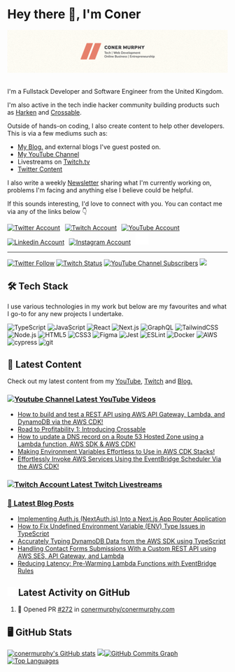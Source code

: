<!-- Actual Text -->

# Hey there 👋, I'm Coner

<img src="./header.png" title="Header Banner" alt="Header Banner"/>&emsp;

I'm a Fullstack Developer and Software Engineer from the United Kingdom.

I'm also active in the tech indie hacker community building products such as [Harken](https://harken.so) and [Crossable](https://crossable.io).

Outside of hands-on coding, I also create content to help other developers. This is via a few mediums such as:

- <a href="https://conermurphy.com/blog" target="_blank" rel="noopener noreferrer">My Blog.</a> and external blogs I've guest posted on.
- <a href="https://www.youtube.com/channel/UCKbxBnz1xuyGAPMCOZQRdVw" target="_blank" rel="noopener noreferrer">My YouTube Channel</a>
- Livestreams on <a href="https://www.twitch.tv/conermurphy" target="_blank" rel="noopener noreferrer">Twitch.tv</a>
- <a href="https://twitter.com/MrConerMurphy" target="_blank" rel="noopener noreferrer">Twitter Content</a>

I also write a weekly <a href="https://coner-murphy.ck.page/374544b3ae" target="_blank" rel="noopener noreferrer">Newsletter</a> sharing what I'm currently working on, problems I'm facing and anything else I believe could be helpful.

If this sounds interesting, I'd love to connect with you. You can contact me via any of the links below 👇

<a href="https://twitter.com/MrConerMurphy" target="_blank" rel="noopener noreferrer"><img src="https://cdn.worldvectorlogo.com/logos/twitter-6.svg" title="Twitter" alt="Twitter Account" width="40"/></a>
&ensp;<a href="https://www.twitch.tv/conermurphy" target="_blank" rel="noopener noreferrer"><img src="https://cdn.worldvectorlogo.com/logos/twitch-logo-2019.svg" title="Twitch" alt="Twitch Account" width="60"/></a>
&ensp;<a href="https://www.youtube.com/channel/UCKbxBnz1xuyGAPMCOZQRdVw" target="_blank" rel="noopener noreferrer"><img src="https://cdn.worldvectorlogo.com/logos/youtube-icon.svg" title="YouTube" alt="YouTube Account" width="40"/></a>
&ensp;<a href="https://www.linkedin.com/in/conermurphy/" target="_blank" rel="noopener noreferrer"><img src="https://cdn.worldvectorlogo.com/logos/linkedin-icon-2.svg" title="Linkedin" alt="Linkedin Account" width="30"/></a>
&ensp;<a href="https://instagram.com/mrconermurphy/" target="_blank" rel="noopener noreferrer"><img src="https://cdn.worldvectorlogo.com/logos/instagram-5.svg" title="Instagram" alt="Instagram Account" width="30"/></a>
&ensp;<a href="https://github.com/conermurphy" target="_blank" rel="noopener noreferrer"><img src="https://github.com/conermurphy/conermurphy/blob/main/github-logo.png" title="GitHub" alt="GitHub" width="30"/></a>
<br>

---

<a href="https://twitter.com/MrConerMurphy" target="_blank" rel="noopener noreferrer"><img alt="Twitter Follow" src="https://img.shields.io/twitter/follow/MrConerMurphy?label=Twitter&style=for-the-badge&logo=twitter&color=1DA1F2&labelColor=FFFDF5"></a>&nbsp;<a href="https://www.twitch.tv/conermurphy" target="_blank" rel="noopener noreferrer"><img alt="Twitch Status" src="https://img.shields.io/twitch/status/conermurphy?style=for-the-badge&logo=twitch&color=8a43f2&labelColor=FFFDF5"></a>&nbsp;<a href="https://www.youtube.com/channel/UCKbxBnz1xuyGAPMCOZQRdVw" target="_blank" rel="noopener noreferrer"><img alt="YouTube Channel Subscribers" src="https://img.shields.io/youtube/channel/subscribers/UCKbxBnz1xuyGAPMCOZQRdVw?style=for-the-badge&logo=youtube&label=YOUTUBE&labelColor=FFFDF5&logoColor=red&color=red"></a>&nbsp;<a href="https://www.github.com/conermurphy" target="_blank" rel="noreferrer"><img src="https://img.shields.io/github/followers/conermurphy?logo=github&style=for-the-badge&color=black&labelColor=FFFDF5&logoColor=black" /></a>

## 🛠️ Tech Stack

I use various technologies in my work but below are my favourites and what I go-to for any new projects I undertake.

<img alt="TypeScript" src="https://img.shields.io/badge/typescript-%23fca9ae.svg?style=for-the-badge&logo=typescript&logoColor=E6806B&color=FFFDF5"/>&nbsp;<img alt="JavaScript" src="https://img.shields.io/badge/javascript-%23fca9ae.svg?style=for-the-badge&logo=javascript&logoColor=E6806B&color=FFFDF5"/>&nbsp;<img alt="React" src="https://img.shields.io/badge/react-%23fca9ae.svg?style=for-the-badge&logo=react&logoColor=E6806B&color=FFFDF5"/>&nbsp;<img alt="Next.js" src="https://img.shields.io/badge/next.js-%23fca9ae.svg?style=for-the-badge&logo=next.js&logoColor=E6806B&color=FFFDF5"/>&nbsp;<img alt="GraphQL" src="https://img.shields.io/badge/graphql-%23fca9ae.svg?style=for-the-badge&logo=graphql&logoColor=E6806B&color=FFFDF5"/>&nbsp;<img alt="TailwindCSS" src="https://img.shields.io/badge/tailwindcss-%23fca9ae.svg?style=for-the-badge&logo=tailwindcss&logoColor=E6806B&color=FFFDF5"/>&nbsp;<img alt="Node.js" src="https://img.shields.io/badge/node.js-%23fca9ae.svg?style=for-the-badge&logo=node.js&logoColor=E6806B&color=FFFDF5"/>&nbsp;<img alt="HTML5" src="https://img.shields.io/badge/html5-%23fca9ae.svg?style=for-the-badge&logo=html5&logoColor=E6806B&color=FFFDF5"/>&nbsp;<img alt="CSS3" src="https://img.shields.io/badge/css3-%23fca9ae.svg?style=for-the-badge&logo=css3&logoColor=E6806B&color=FFFDF5"/>&nbsp;<img alt="Figma" src="https://img.shields.io/badge/figma-%23fca9ae.svg?style=for-the-badge&logo=figma&logoColor=E6806B&color=FFFDF5"/>&nbsp;<img alt="Jest" src="https://img.shields.io/badge/jest-%23fca9ae.svg?style=for-the-badge&logo=jest&logoColor=E6806B&color=FFFDF5"/>&nbsp;<img alt="ESLint" src="https://img.shields.io/badge/eslint-%23fca9ae.svg?style=for-the-badge&logo=eslint&logoColor=E6806B&color=FFFDF5"/>&nbsp;<img alt="Docker" src="https://img.shields.io/badge/docker-%23fca9ae.svg?style=for-the-badge&logo=docker&logoColor=E6806B&color=FFFDF5"/>&nbsp;<img alt="AWS" src="https://img.shields.io/badge/aws-%23fca9ae.svg?style=for-the-badge&logo=aws&logoColor=E6806B&color=FFFDF5"/>&nbsp;<img alt="cypress" src="https://img.shields.io/badge/cypress-%23fca9ae.svg?style=for-the-badge&logo=cypress&logoColor=E6806B&color=FFFDF5"/>&nbsp;<img alt="git" src="https://img.shields.io/badge/git-%23fca9ae.svg?style=for-the-badge&logo=git&logoColor=E6806B&color=FFFDF5"/>&nbsp;

## 🎨 Latest Content

Check out my latest content from my <a href="https://www.youtube.com/channel/UCKbxBnz1xuyGAPMCOZQRdVw" target="_blank" rel="noopener noreferrer">YouTube</a>, <a href="https://www.twitch.tv/conermurphy" target="_blank" rel="noopener noreferrer">Twitch</a> and <a href="https://conermurphy.com/blog" target="_blank" rel="noopener noreferrer">Blog.</a>

### <a href="https://www.youtube.com/channel/UCKbxBnz1xuyGAPMCOZQRdVw" target="_blank" rel="noopener noreferrer"><img src="https://cdn.worldvectorlogo.com/logos/youtube-icon.svg" title="YouTube Channel" alt="Youtube Channel" width="30"/> Latest YouTube Videos</a>

<!-- YOUTUBE-VIDEOS-LIST:START -->
- [How to build and test a REST API using AWS API Gateway, Lambda, and DynamoDB via the AWS CDK!](https://www.youtube.com/watch?v=2WuLSLdgvDw)
- [Road to Profitability 1: Introducing Crossable](https://www.youtube.com/watch?v=mCSp8cISnIo)
- [How to update a DNS record on a Route 53 Hosted Zone using a Lambda function, AWS SDK &amp; AWS CDK!](https://www.youtube.com/watch?v=6eEKelokOpo)
- [Making Environment Variables Effortless to Use in AWS CDK Stacks!](https://www.youtube.com/watch?v=yJ74jWIH3rc)
- [Effortlessly Invoke AWS Services Using the EventBridge Scheduler Via the AWS CDK!](https://www.youtube.com/watch?v=hIJ6KIMUl6w)
<!-- YOUTUBE-VIDEOS-LIST:END -->

### <a href="https://www.twitch.tv/conermurphy" target="_blank" rel="noopener noreferrer"><img src="https://cdn.worldvectorlogo.com/logos/twitch-logo-2019.svg" title="Twitch" alt="Twitch Account" width="50"/> Latest Twitch Livestreams</a>

<!-- TWITCH-VIDEOS-LIST:START -->
<!-- TWITCH-VIDEOS-LIST:END -->

### <a href="https://conermurphy.com/blog" target="_blank" rel="noopener noreferrer">📝 Latest Blog Posts</a>

<!-- BLOG-POST-LIST:START -->
- [Implementing Auth.js &lpar;NextAuth.js&rpar; Into a Next.js App Router Application](https://conermurphy.com/blog/implementing-authjs-nextauthjs-nextjs-app-router-application)
- [How to Fix Undefined Environment Variable &lpar;ENV&rpar; Type Issues in TypeScript](https://conermurphy.com/blog/fixing-undefined-environment-variable-type-issues-typescript)
- [Accurately Typing DynamoDB Data from the AWS SDK using TypeScript](https://conermurphy.com/blog/typing-dynamodb-data-typescript-aws-sdk)
- [Handling Contact Forms Submissions With a Custom REST API using AWS SES, API Gateway, and Lambda](https://conermurphy.com/blog/rest-api-contact-forms-aws-ses-api-gateway-lambda-aws-cdk-guide)
- [Reducing Latency: Pre-Warming Lambda Functions with EventBridge Rules](https://conermurphy.com/blog/pre-warming-lambda-functions-eventbridge-rules)
<!-- BLOG-POST-LIST:END -->

## <a href="https://github.com/conermurphy" target="_blank" rel="noopener noreferrer"><img src="https://github.com/conermurphy/conermurphy/blob/main/github-logo.png" title="GitHub Logo" alt="GitHub Logo" width="20"/></a> Latest Activity on GitHub

<!--START_SECTION:activity-->

1. 💪 Opened PR [#272](https://github.com/conermurphy/conermurphy.com/pull/272) in [conermurphy/conermurphy.com](https://github.com/conermurphy/conermurphy.com)
<!--END_SECTION:activity-->

## 🖥 GitHub Stats

<a href="http://www.github.com/conermurphy"><img src="https://github-readme-stats.vercel.app/api?username=conermurphy&show_icons=true&hide=&count_private=true&title_color=E6806B&text_color=E6806B&icon_color=E6806B&bg_color=FFFDF5&hide_border=true&show_icons=true" alt="conermurphy's GitHub stats" /></a>&nbsp;<a href="http://www.github.com/conermurphy"><img src="https://github-readme-streak-stats.herokuapp.com/?user=conermurphy&stroke=E6806B&background=FFFDF5&ring=E6806B&fire=E6806B&currStreakNum=E6806B&currStreakLabel=E6806B&sideNums=E6806B&sideLabels=E6806B&dates=E6806B&hide_border=true" /></a><a href="http://www.github.com/conermurphy"><img src="https://activity-graph.herokuapp.com/graph?username=conermurphy&bg_color=FFFDF5&color=E6806B&line=E6806B&point=E6806B&area_color=1c1917&area=true&hide_border=true&custom_title=GitHub%20Commits%20Graph" alt="GitHub Commits Graph" /></a><a href="https://github.com/conermurphy" align="left"><img src="https://github-readme-stats.vercel.app/api/top-langs/?username=conermurphy&langs_count=10&title_color=E6806B&text_color=E6806B&icon_color=E6806B&bg_color=FFFDF5&hide_border=true&locale=en&custom_title=Top%20%Languages" alt="Top Languages" /></a>
